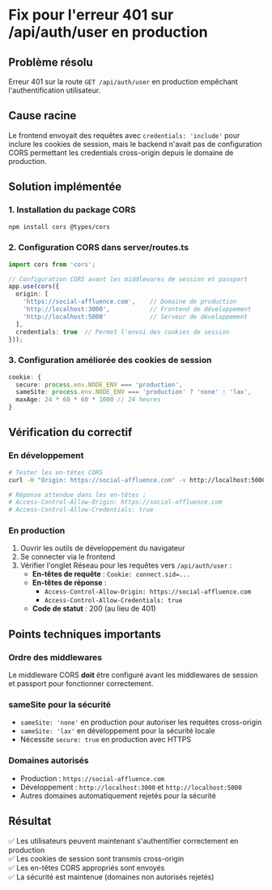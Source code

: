 # Fix pour l'erreur 401 sur /api/auth/user en production

## Problème résolu
Erreur 401 sur la route `GET /api/auth/user` en production empêchant l'authentification utilisateur.

## Cause racine
Le frontend envoyait des requêtes avec `credentials: 'include'` pour inclure les cookies de session, mais le backend n'avait pas de configuration CORS permettant les credentials cross-origin depuis le domaine de production.

## Solution implémentée

### 1. Installation du package CORS
```bash
npm install cors @types/cors
```

### 2. Configuration CORS dans server/routes.ts
```typescript
import cors from 'cors';

// Configuration CORS avant les middlewares de session et passport
app.use(cors({
  origin: [
    'https://social-affluence.com',    // Domaine de production
    'http://localhost:3000',           // Frontend de développement  
    'http://localhost:5000'            // Serveur de développement
  ],
  credentials: true  // Permet l'envoi des cookies de session
}));
```

### 3. Configuration améliorée des cookies de session
```typescript
cookie: {
  secure: process.env.NODE_ENV === 'production',
  sameSite: process.env.NODE_ENV === 'production' ? 'none' : 'lax',
  maxAge: 24 * 60 * 60 * 1000 // 24 heures
}
```

## Vérification du correctif

### En développement
```bash
# Tester les en-têtes CORS
curl -H "Origin: https://social-affluence.com" -v http://localhost:5000/api/auth/user

# Réponse attendue dans les en-têtes :
# Access-Control-Allow-Origin: https://social-affluence.com
# Access-Control-Allow-Credentials: true
```

### En production
1. Ouvrir les outils de développement du navigateur
2. Se connecter via le frontend
3. Vérifier l'onglet Réseau pour les requêtes vers `/api/auth/user` :
   - **En-têtes de requête** : `Cookie: connect.sid=...`
   - **En-têtes de réponse** : 
     - `Access-Control-Allow-Origin: https://social-affluence.com`
     - `Access-Control-Allow-Credentials: true`
   - **Code de statut** : 200 (au lieu de 401)

## Points techniques importants

### Ordre des middlewares
Le middleware CORS **doit** être configuré avant les middlewares de session et passport pour fonctionner correctement.

### sameSite pour la sécurité
- `sameSite: 'none'` en production pour autoriser les requêtes cross-origin
- `sameSite: 'lax'` en développement pour la sécurité locale
- Nécessite `secure: true` en production avec HTTPS

### Domaines autorisés
- Production : `https://social-affluence.com`
- Développement : `http://localhost:3000` et `http://localhost:5000`
- Autres domaines automatiquement rejetés pour la sécurité

## Résultat
✅ Les utilisateurs peuvent maintenant s'authentifier correctement en production  
✅ Les cookies de session sont transmis cross-origin  
✅ Les en-têtes CORS appropriés sont envoyés  
✅ La sécurité est maintenue (domaines non autorisés rejetés)